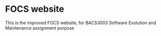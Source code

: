 # FOCS website
This is the improved FOCS website, for BACS3003 Software Evolution and Maintenance assignment purpose
